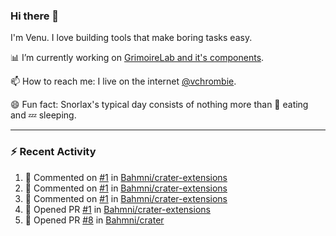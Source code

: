 ### Hi there 👋

I'm Venu. I love building tools that make boring tasks easy.

📊 I’m currently working on [GrimoireLab and it's components](https://chaoss.github.io/grimoirelab).

📫 How to reach me: I live on the internet [@vchrombie](https://www.google.co.in/search?q=vchrombie).

😄 Fun fact: Snorlax's typical day consists of nothing more than :doughnut: eating and :zzz: sleeping.

---

### :zap: Recent Activity

<!--RECENT_ACTIVITY:start-->
1. 💬 Commented on [#1](https://github.com/Bahmni/crater-extensions/pull/1#issuecomment-1198180647) in [Bahmni/crater-extensions](https://github.com/Bahmni/crater-extensions)
2. 💬 Commented on [#1](https://github.com/Bahmni/crater-extensions/pull/1#issuecomment-1198165697) in [Bahmni/crater-extensions](https://github.com/Bahmni/crater-extensions)
3. 💬 Commented on [#1](https://github.com/Bahmni/crater-extensions/pull/1#issuecomment-1197795845) in [Bahmni/crater-extensions](https://github.com/Bahmni/crater-extensions)
4. 💪 Opened PR [#1](https://github.com/Bahmni/crater-extensions/pull/1) in [Bahmni/crater-extensions](https://github.com/Bahmni/crater-extensions)
5. 💪 Opened PR [#8](https://github.com/Bahmni/crater/pull/8) in [Bahmni/crater](https://github.com/Bahmni/crater)
<!--RECENT_ACTIVITY:end-->

<!--
**vchrombie/vchrombie** is a ✨ _special_ ✨ repository because its `README.md` (this file) appears on your GitHub profile.

Here are some ideas to get you started:

- 🔭 I’m currently working on ...
- 🌱 I’m currently learning ...
- 👯 I’m looking to collaborate on ...
- 🤔 I’m looking for help with ...
- 💬 Ask me about ...
- 📫 How to reach me: ...
- 😄 Pronouns: ...
- ⚡ Fun fact: ...
-->
